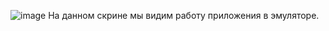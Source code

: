 
![image](https://github.com/miwatanaka1950/1Adyshkin/assets/146437142/d1fc7370-6ba4-4922-a52f-c62d2e19b442)
На данном скрине мы видим работу приложения в эмуляторе.
